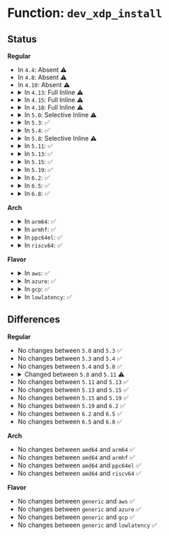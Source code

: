 # Function: <code>dev_xdp_install</code>

## Status
<b>Regular</b>
<ul>
<li>
In <code>4.4</code>: Absent ⚠️
</li>
<li>
In <code>4.8</code>: Absent ⚠️
</li>
<li>
In <code>4.10</code>: Absent ⚠️
</li>
<li>
<details>
<summary>In <code>4.13</code>: Full Inline ⚠️</summary>

**Collision:** Unique Static

**Inline:** Full

**Transformation:** False

**Instances:**

```
In net/core/dev.c (ffffffff817d2877)
Location: net/core/dev.c:6965
Inline: True
Inline callers:
  - net/core/dev.c:dev_change_xdp_fd
```
</details>
</li>
<li>
<details>
<summary>In <code>4.15</code>: Full Inline ⚠️</summary>

**Collision:** Unique Static

**Inline:** Full

**Transformation:** False

**Instances:**

```
In net/core/dev.c (ffffffff8184cbc0)
Location: net/core/dev.c:7129
Inline: True
Inline callers:
  - net/core/dev.c:dev_change_xdp_fd
```
</details>
</li>
<li>
<details>
<summary>In <code>4.18</code>: Full Inline ⚠️</summary>

**Collision:** Unique Static

**Inline:** Full

**Transformation:** False

**Instances:**

```
In net/core/dev.c (ffffffff81896eed)
Location: net/core/dev.c:7301
Inline: True
Inline callers:
  - net/core/dev.c:dev_change_xdp_fd
  - net/core/dev.c:dev_xdp_uninstall
  - net/core/dev.c:dev_xdp_uninstall
```
</details>
</li>
<li>
<details>
<summary>In <code>5.0</code>: Selective Inline ⚠️</summary>

```c
int dev_xdp_install(struct net_device *dev, bpf_op_t bpf_op, struct netlink_ext_ack *extack, u32 flags, struct bpf_prog *prog);
```

**Collision:** Unique Static

**Inline:** Selective

**Transformation:** False

**Instances:**

```
In net/core/dev.c (ffffffff818ba374)
Location: net/core/dev.c:7917
Inline: True
Inline callers:
  - net/core/dev.c:rollback_registered_many
Direct callers:
  - net/core/dev.c:rollback_registered_many
  - net/core/dev.c:rollback_registered_many
  - net/core/dev.c:dev_change_xdp_fd
  - net/core/dev.c:dev_change_xdp_fd
```
**Symbols:**

```
ffffffff818accd0-ffffffff818acd35: dev_xdp_install (STB_LOCAL)
```
</details>
</li>
<li>
<details>
<summary>In <code>5.3</code>: ✅</summary>

```c
int dev_xdp_install(struct net_device *dev, bpf_op_t bpf_op, struct netlink_ext_ack *extack, u32 flags, struct bpf_prog *prog);
```

**Collision:** Unique Static

**Inline:** No

**Transformation:** False

**Instances:**

```
In net/core/dev.c (ffffffff818f8450)
Location: net/core/dev.c:8014
Inline: False
Direct callers:
  - net/core/dev.c:rollback_registered_many
  - net/core/dev.c:rollback_registered_many
  - net/core/dev.c:rollback_registered_many
  - net/core/dev.c:dev_change_xdp_fd
  - net/core/dev.c:dev_change_xdp_fd
```
**Symbols:**

```
ffffffff818f8450-ffffffff818f84b4: dev_xdp_install (STB_LOCAL)
```
</details>
</li>
<li>
<details>
<summary>In <code>5.4</code>: ✅</summary>

```c
int dev_xdp_install(struct net_device *dev, bpf_op_t bpf_op, struct netlink_ext_ack *extack, u32 flags, struct bpf_prog *prog);
```

**Collision:** Unique Static

**Inline:** No

**Transformation:** False

**Instances:**

```
In net/core/dev.c (ffffffff8192a5f0)
Location: net/core/dev.c:8313
Inline: False
Direct callers:
  - net/core/dev.c:rollback_registered_many
  - net/core/dev.c:rollback_registered_many
  - net/core/dev.c:rollback_registered_many
  - net/core/dev.c:dev_change_xdp_fd
  - net/core/dev.c:dev_change_xdp_fd
```
**Symbols:**

```
ffffffff8192a5f0-ffffffff8192a654: dev_xdp_install (STB_LOCAL)
```
</details>
</li>
<li>
<details>
<summary>In <code>5.8</code>: Selective Inline ⚠️</summary>

```c
int dev_xdp_install(struct net_device *dev, bpf_op_t bpf_op, struct netlink_ext_ack *extack, u32 flags, struct bpf_prog *prog);
```

**Collision:** Unique Static

**Inline:** Selective

**Transformation:** False

**Instances:**

```
In net/core/dev.c (ffffffff81a0d407)
Location: net/core/dev.c:8726
Inline: True
Inline callers:
  - net/core/dev.c:dev_xdp_uninstall
Direct callers:
  - net/core/dev.c:dev_change_xdp_fd
  - net/core/dev.c:dev_change_xdp_fd
  - net/core/dev.c:dev_xdp_uninstall
  - net/core/dev.c:dev_xdp_uninstall
```
**Symbols:**

```
ffffffff81a00630-ffffffff81a0077c: dev_xdp_install (STB_LOCAL)
```
</details>
</li>
<li>
<details>
<summary>In <code>5.11</code>: ✅</summary>

```c
int dev_xdp_install(struct net_device *dev, enum bpf_xdp_mode mode, bpf_op_t bpf_op, struct netlink_ext_ack *extack, u32 flags, struct bpf_prog *prog);
```

**Collision:** Unique Static

**Inline:** No

**Transformation:** False

**Instances:**

```
In net/core/dev.c (ffffffff819ffcf0)
Location: net/core/dev.c:9099
Inline: False
Direct callers:
  - net/core/dev.c:bpf_xdp_link_update
  - net/core/dev.c:dev_xdp_attach
  - net/core/dev.c:dev_xdp_uninstall
```
**Symbols:**

```
ffffffff819ffcf0-ffffffff819ffdda: dev_xdp_install (STB_LOCAL)
```
</details>
</li>
<li>
<details>
<summary>In <code>5.13</code>: ✅</summary>

```c
int dev_xdp_install(struct net_device *dev, enum bpf_xdp_mode mode, bpf_op_t bpf_op, struct netlink_ext_ack *extack, u32 flags, struct bpf_prog *prog);
```

**Collision:** Unique Static

**Inline:** No

**Transformation:** False

**Instances:**

```
In net/core/dev.c (ffffffff819e6430)
Location: net/core/dev.c:9358
Inline: False
Direct callers:
  - net/core/dev.c:unregister_netdevice_many
  - net/core/dev.c:bpf_xdp_link_update
  - net/core/dev.c:bpf_xdp_link_release
  - net/core/dev.c:dev_xdp_attach
```
**Symbols:**

```
ffffffff819e6430-ffffffff819e651a: dev_xdp_install (STB_LOCAL)
```
</details>
</li>
<li>
<details>
<summary>In <code>5.15</code>: ✅</summary>

```c
int dev_xdp_install(struct net_device *dev, enum bpf_xdp_mode mode, bpf_op_t bpf_op, struct netlink_ext_ack *extack, u32 flags, struct bpf_prog *prog);
```

**Collision:** Unique Static

**Inline:** No

**Transformation:** False

**Instances:**

```
In net/core/dev.c (ffffffff81a96960)
Location: net/core/dev.c:9349
Inline: False
Direct callers:
  - net/core/dev.c:unregister_netdevice_many
  - net/core/dev.c:bpf_xdp_link_update
  - net/core/dev.c:bpf_xdp_link_release
  - net/core/dev.c:dev_xdp_attach
```
**Symbols:**

```
ffffffff81a96960-ffffffff81a96a4a: dev_xdp_install (STB_LOCAL)
```
</details>
</li>
<li>
<details>
<summary>In <code>5.19</code>: ✅</summary>

```c
int dev_xdp_install(struct net_device *dev, enum bpf_xdp_mode mode, bpf_op_t bpf_op, struct netlink_ext_ack *extack, u32 flags, struct bpf_prog *prog);
```

**Collision:** Unique Static

**Inline:** No

**Transformation:** False

**Instances:**

```
In net/core/dev.c (ffffffff81c0d7e0)
Location: net/core/dev.c:9087
Inline: False
Direct callers:
  - net/core/dev.c:unregister_netdevice_many
  - net/core/dev.c:bpf_xdp_link_update
  - net/core/dev.c:bpf_xdp_link_release
  - net/core/dev.c:dev_xdp_attach
```
**Symbols:**

```
ffffffff81c0d7e0-ffffffff81c0d914: dev_xdp_install (STB_LOCAL)
```
</details>
</li>
<li>
<details>
<summary>In <code>6.2</code>: ✅</summary>

```c
int dev_xdp_install(struct net_device *dev, enum bpf_xdp_mode mode, bpf_op_t bpf_op, struct netlink_ext_ack *extack, u32 flags, struct bpf_prog *prog);
```

**Collision:** Unique Static

**Inline:** No

**Transformation:** False

**Instances:**

```
In net/core/dev.c (ffffffff81dbd440)
Location: net/core/dev.c:9074
Inline: False
Direct callers:
  - net/core/dev.c:unregister_netdevice_many_notify
  - net/core/dev.c:bpf_xdp_link_update
  - net/core/dev.c:bpf_xdp_link_release
  - net/core/dev.c:dev_xdp_attach
```
**Symbols:**

```
ffffffff81dbd440-ffffffff81dbd574: dev_xdp_install (STB_LOCAL)
```
</details>
</li>
<li>
<details>
<summary>In <code>6.5</code>: ✅</summary>

```c
int dev_xdp_install(struct net_device *dev, enum bpf_xdp_mode mode, bpf_op_t bpf_op, struct netlink_ext_ack *extack, u32 flags, struct bpf_prog *prog);
```

**Collision:** Unique Static

**Inline:** No

**Transformation:** False

**Instances:**

```
In net/core/dev.c (ffffffff81e2dc70)
Location: net/core/dev.c:9082
Inline: False
Direct callers:
  - net/core/dev.c:unregister_netdevice_many_notify
  - net/core/dev.c:bpf_xdp_link_update
  - net/core/dev.c:bpf_xdp_link_release
  - net/core/dev.c:dev_xdp_attach
```
**Symbols:**

```
ffffffff81e2dc70-ffffffff81e2dda4: dev_xdp_install (STB_LOCAL)
```
</details>
</li>
<li>
<details>
<summary>In <code>6.8</code>: ✅</summary>

```c
int dev_xdp_install(struct net_device *dev, enum bpf_xdp_mode mode, bpf_op_t bpf_op, struct netlink_ext_ack *extack, u32 flags, struct bpf_prog *prog);
```

**Collision:** Unique Static

**Inline:** No

**Transformation:** False

**Instances:**

```
In net/core/dev.c (ffffffff81eebfc0)
Location: net/core/dev.c:9200
Inline: False
Direct callers:
  - net/core/dev.c:unregister_netdevice_many_notify
  - net/core/dev.c:bpf_xdp_link_update
  - net/core/dev.c:bpf_xdp_link_release
  - net/core/dev.c:dev_xdp_attach
```
**Symbols:**

```
ffffffff81eebfc0-ffffffff81eec0f4: dev_xdp_install (STB_LOCAL)
```
</details>
</li>
</ul>
<b>Arch</b>
<ul>
<li>
<details>
<summary>In <code>arm64</code>: ✅</summary>

```c
int dev_xdp_install(struct net_device *dev, bpf_op_t bpf_op, struct netlink_ext_ack *extack, u32 flags, struct bpf_prog *prog);
```

**Collision:** Unique Static

**Inline:** No

**Transformation:** False

**Instances:**

```
In net/core/dev.c (ffff800010bc7018)
Location: net/core/dev.c:8313
Inline: False
Direct callers:
  - net/core/dev.c:rollback_registered_many
  - net/core/dev.c:rollback_registered_many
  - net/core/dev.c:rollback_registered_many
  - net/core/dev.c:dev_change_xdp_fd
  - net/core/dev.c:dev_change_xdp_fd
```
**Symbols:**

```
ffff800010bc7018-ffff800010bc70a0: dev_xdp_install (STB_LOCAL)
```
</details>
</li>
<li>
<details>
<summary>In <code>armhf</code>: ✅</summary>

```c
int dev_xdp_install(struct net_device *dev, bpf_op_t bpf_op, struct netlink_ext_ack *extack, u32 flags, struct bpf_prog *prog);
```

**Collision:** Unique Static

**Inline:** No

**Transformation:** False

**Instances:**

```
In net/core/dev.c (c0ce23b8)
Location: net/core/dev.c:8313
Inline: False
Direct callers:
  - net/core/dev.c:rollback_registered_many
  - net/core/dev.c:rollback_registered_many
  - net/core/dev.c:rollback_registered_many
  - net/core/dev.c:dev_change_xdp_fd
  - net/core/dev.c:dev_change_xdp_fd
```
**Symbols:**

```
c0ce23b8-c0ce242c: dev_xdp_install (STB_LOCAL)
```
</details>
</li>
<li>
<details>
<summary>In <code>ppc64el</code>: ✅</summary>

```c
int dev_xdp_install(struct net_device *dev, bpf_op_t bpf_op, struct netlink_ext_ack *extack, u32 flags, struct bpf_prog *prog);
```

**Collision:** Unique Static

**Inline:** No

**Transformation:** False

**Instances:**

```
In net/core/dev.c (c000000000ca1d00)
Location: net/core/dev.c:8313
Inline: False
Direct callers:
  - net/core/dev.c:rollback_registered_many
  - net/core/dev.c:rollback_registered_many
  - net/core/dev.c:rollback_registered_many
  - net/core/dev.c:dev_change_xdp_fd
  - net/core/dev.c:dev_change_xdp_fd
```
**Symbols:**

```
c000000000ca1d00-c000000000ca1d8c: dev_xdp_install (STB_LOCAL)
```
</details>
</li>
<li>
<details>
<summary>In <code>riscv64</code>: ✅</summary>

```c
int dev_xdp_install(struct net_device *dev, bpf_op_t bpf_op, struct netlink_ext_ack *extack, u32 flags, struct bpf_prog *prog);
```

**Collision:** Unique Static

**Inline:** No

**Transformation:** False

**Instances:**

```
In net/core/dev.c (ffffffe0007534fa)
Location: net/core/dev.c:8313
Inline: False
Direct callers:
  - net/core/dev.c:rollback_registered_many
  - net/core/dev.c:rollback_registered_many
  - net/core/dev.c:rollback_registered_many
  - net/core/dev.c:dev_change_xdp_fd
  - net/core/dev.c:dev_change_xdp_fd
```
**Symbols:**

```
ffffffe0007534fa-ffffffe000753560: dev_xdp_install (STB_LOCAL)
```
</details>
</li>
</ul>
<b>Flavor</b>
<ul>
<li>
<details>
<summary>In <code>aws</code>: ✅</summary>

```c
int dev_xdp_install(struct net_device *dev, bpf_op_t bpf_op, struct netlink_ext_ack *extack, u32 flags, struct bpf_prog *prog);
```

**Collision:** Unique Static

**Inline:** No

**Transformation:** False

**Instances:**

```
In net/core/dev.c (ffffffff818ca5f0)
Location: net/core/dev.c:8313
Inline: False
Direct callers:
  - net/core/dev.c:rollback_registered_many
  - net/core/dev.c:rollback_registered_many
  - net/core/dev.c:rollback_registered_many
  - net/core/dev.c:dev_change_xdp_fd
  - net/core/dev.c:dev_change_xdp_fd
```
**Symbols:**

```
ffffffff818ca5f0-ffffffff818ca654: dev_xdp_install (STB_LOCAL)
```
</details>
</li>
<li>
<details>
<summary>In <code>azure</code>: ✅</summary>

```c
int dev_xdp_install(struct net_device *dev, bpf_op_t bpf_op, struct netlink_ext_ack *extack, u32 flags, struct bpf_prog *prog);
```

**Collision:** Unique Static

**Inline:** No

**Transformation:** False

**Instances:**

```
In net/core/dev.c (ffffffff81884530)
Location: net/core/dev.c:8313
Inline: False
Direct callers:
  - net/core/dev.c:rollback_registered_many
  - net/core/dev.c:rollback_registered_many
  - net/core/dev.c:rollback_registered_many
  - net/core/dev.c:dev_change_xdp_fd
  - net/core/dev.c:dev_change_xdp_fd
```
**Symbols:**

```
ffffffff81884530-ffffffff81884594: dev_xdp_install (STB_LOCAL)
```
</details>
</li>
<li>
<details>
<summary>In <code>gcp</code>: ✅</summary>

```c
int dev_xdp_install(struct net_device *dev, bpf_op_t bpf_op, struct netlink_ext_ack *extack, u32 flags, struct bpf_prog *prog);
```

**Collision:** Unique Static

**Inline:** No

**Transformation:** False

**Instances:**

```
In net/core/dev.c (ffffffff8191b5f0)
Location: net/core/dev.c:8313
Inline: False
Direct callers:
  - net/core/dev.c:rollback_registered_many
  - net/core/dev.c:rollback_registered_many
  - net/core/dev.c:rollback_registered_many
  - net/core/dev.c:dev_change_xdp_fd
  - net/core/dev.c:dev_change_xdp_fd
```
**Symbols:**

```
ffffffff8191b5f0-ffffffff8191b654: dev_xdp_install (STB_LOCAL)
```
</details>
</li>
<li>
<details>
<summary>In <code>lowlatency</code>: ✅</summary>

```c
int dev_xdp_install(struct net_device *dev, bpf_op_t bpf_op, struct netlink_ext_ack *extack, u32 flags, struct bpf_prog *prog);
```

**Collision:** Unique Static

**Inline:** No

**Transformation:** False

**Instances:**

```
In net/core/dev.c (ffffffff8193c7f0)
Location: net/core/dev.c:8313
Inline: False
Direct callers:
  - net/core/dev.c:rollback_registered_many
  - net/core/dev.c:rollback_registered_many
  - net/core/dev.c:rollback_registered_many
  - net/core/dev.c:dev_change_xdp_fd
  - net/core/dev.c:dev_change_xdp_fd
```
**Symbols:**

```
ffffffff8193c7f0-ffffffff8193c854: dev_xdp_install (STB_LOCAL)
```
</details>
</li>
</ul>

## Differences
<b>Regular</b>
<ul>
<li>
No changes between <code>5.0</code> and <code>5.3</code> ✅
</li>
<li>
No changes between <code>5.3</code> and <code>5.4</code> ✅
</li>
<li>
No changes between <code>5.4</code> and <code>5.8</code> ✅
</li>
<li>
<details>
<summary>Changed between <code>5.8</code> and <code>5.11</code> ⚠️</summary>
<ul>
<li>
<b>Param added. </b>
<code>enum bpf_xdp_mode mode</code>
</li>
<li>
<b>Param reordered. </b>
<code>dev, bpf_op, extack, flags, prog</code> ➡️ <code>dev, mode, bpf_op, extack, flags, prog</code>
</li>
</ul>
</details>
</li>
<li>
No changes between <code>5.11</code> and <code>5.13</code> ✅
</li>
<li>
No changes between <code>5.13</code> and <code>5.15</code> ✅
</li>
<li>
No changes between <code>5.15</code> and <code>5.19</code> ✅
</li>
<li>
No changes between <code>5.19</code> and <code>6.2</code> ✅
</li>
<li>
No changes between <code>6.2</code> and <code>6.5</code> ✅
</li>
<li>
No changes between <code>6.5</code> and <code>6.8</code> ✅
</li>
</ul>
<b>Arch</b>
<ul>
<li>
No changes between <code>amd64</code> and <code>arm64</code> ✅
</li>
<li>
No changes between <code>amd64</code> and <code>armhf</code> ✅
</li>
<li>
No changes between <code>amd64</code> and <code>ppc64el</code> ✅
</li>
<li>
No changes between <code>amd64</code> and <code>riscv64</code> ✅
</li>
</ul>
<b>Flavor</b>
<ul>
<li>
No changes between <code>generic</code> and <code>aws</code> ✅
</li>
<li>
No changes between <code>generic</code> and <code>azure</code> ✅
</li>
<li>
No changes between <code>generic</code> and <code>gcp</code> ✅
</li>
<li>
No changes between <code>generic</code> and <code>lowlatency</code> ✅
</li>
</ul>
